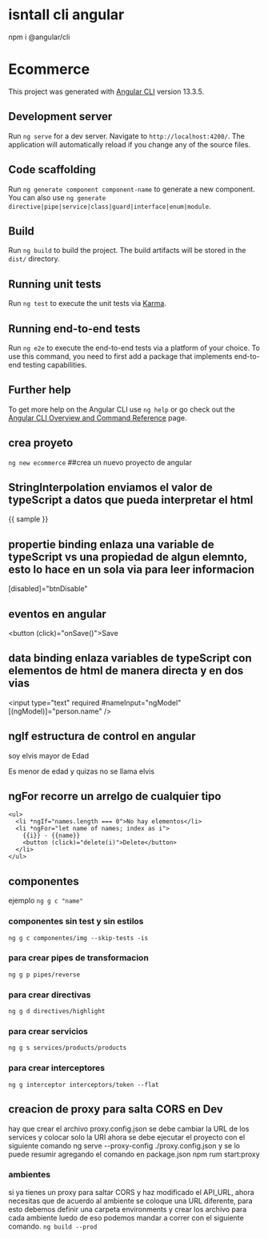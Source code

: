 # isntall cli angular
npm i @angular/cli
# Ecommerce

This project was generated with [Angular CLI](https://github.com/angular/angular-cli) version 13.3.5.

## Development server

Run `ng serve` for a dev server. Navigate to `http://localhost:4200/`. The application will automatically reload if you change any of the source files.

## Code scaffolding

Run `ng generate component component-name` to generate a new component. You can also use `ng generate directive|pipe|service|class|guard|interface|enum|module`.

## Build

Run `ng build` to build the project. The build artifacts will be stored in the `dist/` directory.

## Running unit tests

Run `ng test` to execute the unit tests via [Karma](https://karma-runner.github.io).

## Running end-to-end tests

Run `ng e2e` to execute the end-to-end tests via a platform of your choice. To use this command, you need to first add a package that implements end-to-end testing capabilities.

## Further help

To get more help on the Angular CLI use `ng help` or go check out the [Angular CLI Overview and Command Reference](https://angular.io/cli) page.

## crea proyeto
`ng new ecommerce` ##crea un nuevo proyecto de angular

## StringInterpolation enviamos el valor de typeScript a datos que pueda interpretar el html
{{ sample }} 
## propertie binding enlaza una variable de typeScript vs una propiedad de algun elemnto, esto lo hace en un sola via para leer informacion
[disabled]="btnDisable" 

## eventos en angular
<button (click)="onSave()">Save</button>
<div class="box" (scroll)="onScroll($event)">

## data binding enlaza variables de typeScript con elementos de html de manera directa y en dos vias
<input type="text" required #nameInput="ngModel" [(ngModel)]="person.name" />

## ngIf estructura de control en angular
<p *ngIf="person.name === 'elvis' && person.age>=18; else myBlock">soy elvis mayor de Edad</p>
<ng-template #myBlock>
  <p>Es menor de edad y quizas no se llama elvis</p>
</ng-template>

## ngFor recorre un arrelgo de cualquier tipo
```
<ul>
  <li *ngIf="names.length === 0">No hay elementos</li>
  <li *ngFor="let name of names; index as i">
    {{i}} - {{name}}
    <button (click)="delete(i)">Delete</button>
  </li>
</ul>

```

## componentes
ejemplo
`ng g c "name"`
### componentes sin test y sin estilos
`ng g c componentes/img --skip-tests -is`

### para crear pipes de transformacion
`ng g p pipes/reverse`

### para crear directivas
`ng g d directives/highlight`

### para crear servicios
`ng g s services/products/products`

### para crear interceptores
`ng g interceptor interceptors/token --flat`

## creacion de proxy para salta CORS en Dev
hay que crear el archivo proxy.config.json
se debe cambiar la URL de los services y colocar solo la URI
ahora se debe ejecutar el proyecto con el siguiente comando ng serve --proxy-config ./proxy.config.json
y se lo puede resumir agregando el comando en package.json
npm rum start:proxy
### ambientes
si ya tienes un proxy para saltar CORS y haz modificado el API_URL, ahora necesitas que de acuerdo al ambiente se coloque una URL diferente, para esto debemos definir una carpeta environments y crear los archivo para cada ambiente
luedo de eso podemos mandar a correr con el siguiente comando.
`ng build --prod`
